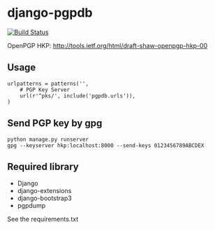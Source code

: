 django-pgpdb
============

[![Build Status](https://travis-ci.org/mugwort-rc/django-pgpdb.svg?branch=master)](https://travis-ci.org/mugwort-rc/django-pgpdb)

OpenPGP HKP: <http://tools.ietf.org/html/draft-shaw-openpgp-hkp-00>

## Usage

```
urlpatterns = patterns('',
    # PGP Key Server
    url(r'^pks/', include('pgpdb.urls')),
)
```

## Send PGP key by gpg

```
python manage.py runserver
gpg --keyserver hkp:localhost:8000 --send-keys 0123456789ABCDEX
```

## Required library

* Django
* django-extensions
* django-bootstrap3
* pgpdump

See the requirements.txt

